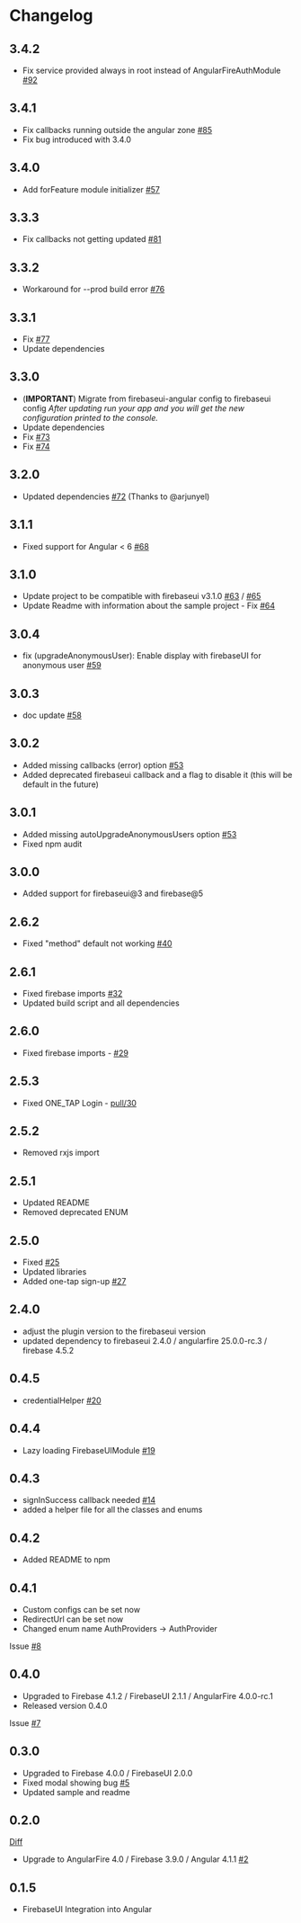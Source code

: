 # Changelog
## 3.4.2
* Fix service provided always in root instead of AngularFireAuthModule [#92](https://github.com/RaphaelJenni/FirebaseUI-Angular/issues/92)

## 3.4.1
* Fix callbacks running outside the angular zone [#85](https://github.com/RaphaelJenni/FirebaseUI-Angular/issues/85)
* Fix bug introduced with 3.4.0

## 3.4.0
* Add forFeature module initializer [#57](https://github.com/RaphaelJenni/FirebaseUI-Angular/issues/57)

## 3.3.3
* Fix callbacks not getting updated [#81](https://github.com/RaphaelJenni/FirebaseUI-Angular/issues/81)

## 3.3.2
* Workaround for --prod build error [#76](https://github.com/RaphaelJenni/FirebaseUI-Angular/issues/76)

## 3.3.1
* Fix [#77](https://github.com/RaphaelJenni/FirebaseUI-Angular/issues/77)
* Update dependencies

## 3.3.0
* (**IMPORTANT**) Migrate from firebaseui-angular config to firebaseui config
  _After updating run your app and you will get the new configuration printed to the console._
* Update dependencies
* Fix [#73](https://github.com/RaphaelJenni/FirebaseUI-Angular/issues/73)
* Fix [#74](https://github.com/RaphaelJenni/FirebaseUI-Angular/issues/74)

## 3.2.0
* Updated dependencies [#72](https://github.com/RaphaelJenni/FirebaseUI-Angular/pull/72) (Thanks to @arjunyel)

## 3.1.1
* Fixed support for Angular < 6 [#68](https://github.com/RaphaelJenni/FirebaseUI-Angular/issues/68)

## 3.1.0
* Update project to be compatible with firebaseui v3.1.0 [#63](https://github.com/RaphaelJenni/FirebaseUI-Angular/issues/63) / [#65](https://github.com/RaphaelJenni/FirebaseUI-Angular/issues/65)
* Update Readme with information about the sample project - Fix [#64](https://github.com/RaphaelJenni/FirebaseUI-Angular/issues/64)

## 3.0.4
* fix (upgradeAnonymousUser): Enable display with firebaseUI for anonymous user [#59](https://github.com/RaphaelJenni/FirebaseUI-Angular/pull/59)

## 3.0.3
* doc update [#58](https://github.com/RaphaelJenni/FirebaseUI-Angular/issues/58)

## 3.0.2
* Added missing callbacks (error) option [#53](https://github.com/RaphaelJenni/FirebaseUI-Angular/issues/53)
* Added deprecated firebaseui callback and a flag to disable it (this will be default in the future)

## 3.0.1
* Added missing autoUpgradeAnonymousUsers option [#53](https://github.com/RaphaelJenni/FirebaseUI-Angular/issues/53)
* Fixed npm audit

## 3.0.0
* Added support for firebaseui@3 and firebase@5 

## 2.6.2
* Fixed "method" default not working [#40](https://github.com/RaphaelJenni/FirebaseUI-Angular/issues/40)

## 2.6.1
* Fixed firebase imports [#32](https://github.com/RaphaelJenni/FirebaseUI-Angular/issues/32)
* Updated build script and all dependencies

## 2.6.0
* Fixed firebase imports - [#29](https://github.com/RaphaelJenni/FirebaseUI-Angular/issues/29)

## 2.5.3
* Fixed ONE_TAP Login - [pull/30](https://github.com/RaphaelJenni/FirebaseUI-Angular/pull/30)

## 2.5.2
* Removed rxjs import

## 2.5.1
* Updated README
* Removed deprecated ENUM

## 2.5.0
* Fixed [#25](https://github.com/RaphaelJenni/FirebaseUI-Angular/issues/25)
* Updated libraries
* Added one-tap sign-up [#27](https://github.com/RaphaelJenni/FirebaseUI-Angular/issues/27)

## 2.4.0
* adjust the plugin version to the firebaseui version
* updated dependency to firebaseui 2.4.0 / angularfire 25.0.0-rc.3 / firebase 4.5.2

## 0.4.5
* credentialHelper [#20](https://github.com/RaphaelJenni/FirebaseUI-Angular/issues/20)

## 0.4.4
* Lazy loading FirebaseUIModule [#19](https://github.com/RaphaelJenni/FirebaseUI-Angular/issues/19)

## 0.4.3
* signInSuccess callback needed [#14](https://github.com/RaphaelJenni/FirebaseUI-Angular/issues/14)
* added a helper file for all the classes and enums

## 0.4.2
* Added README to npm

## 0.4.1
* Custom configs can be set now
* RedirectUrl can be set now
* Changed enum name AuthProviders -> AuthProvider

Issue [#8](https://github.com/RaphaelJenni/FirebaseUI-Angular/issues/8)

## 0.4.0
* Upgraded to Firebase 4.1.2 / FirebaseUI 2.1.1 / AngularFire 4.0.0-rc.1
* Released version 0.4.0

Issue [#7](https://github.com/RaphaelJenni/FirebaseUI-Angular/issues/7)

## 0.3.0
* Upgraded to Firebase 4.0.0 / FirebaseUI 2.0.0
* Fixed modal showing bug [#5](https://github.com/RaphaelJenni/FirebaseUI-Angular/issues/5)
* Updated sample and readme

## 0.2.0

[Diff](https://github.com/RaphaelJenni/FirebaseUI-Angular/compare/bba132822e26f9e219f9069389423ba25d34dc91...e52710573a720e0724a8d7ecfee960297cc4a112)
* Upgrade to AngularFire 4.0 / Firebase 3.9.0 / Angular 4.1.1 [#2](https://github.com/RaphaelJenni/FirebaseUI-Angular/issues/2)


## 0.1.5

* FirebaseUI Integration into Angular
